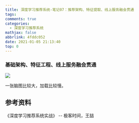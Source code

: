 ```yaml
---
title: 深度学习推荐系统-笔记07：推荐架构、特征提取、线上服务融会贯通
tags:
comments: true
categories:
  - 深度学习推荐系统
mathjax: false
abbrlink: 4fddc052
date: 2021-01-05 21:13:40
top: 0
---
```


### 基础架构、特征工程、线上服务融会贯通

![](dcbb6cf20283ee362235255841b00c9f.jpg)

一张脑图比较大，加载比较慢。

## 参考资料

《深度学习推荐系统实战》 -- 极客时间，王喆



